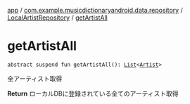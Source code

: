 [app](../../index.md) / [com.example.musicdictionaryandroid.data.repository](../index.md) / [LocalArtistRepository](index.md) / [getArtistAll](./get-artist-all.md)

# getArtistAll

`abstract suspend fun getArtistAll(): `[`List`](https://kotlinlang.org/api/latest/jvm/stdlib/kotlin.collections/-list/index.html)`<`[`Artist`](../../com.example.musicdictionaryandroid.domain.model.entity/-artist/index.md)`>`

全アーティスト取得

**Return**
ローカルDBに登録されている全てのアーティスト取得

